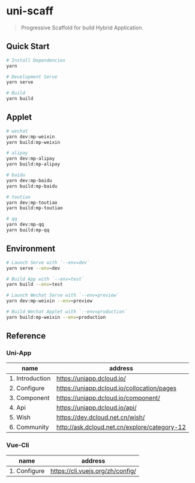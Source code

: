 # uni-scaff

> Progressive Scaffold for build Hybrid Application.

## Quick Start

```bash
# Install Dependencies
yarn

# Development Serve
yarn serve

# Build
yarn build
```

## Applet

```bash
# wechat
yarn dev:mp-weixin
yarn build:mp-weixin

# alipay
yarn dev:mp-alipay
yarn build:mp-alipay

# baidu
yarn dev:mp-baidu
yarn build:mp-baidu

# toutiao
yarn dev:mp-toutiao
yarn build:mp-toutiao

# qq
yarn dev:mp-qq
yarn build:mp-qq
```

## Environment

```bash
# Launch Serve with `--env=dev`
yarn serve --env=dev

# Build App with `--env=test`
yarn build --env=test

# Launch Wechat Serve with `--env=preview`
yarn dev:mp-weixin --env=preview

# Build Wechat Applet with `--env=production`
yarn build:mp-weixin --env=production
```

## Reference

### Uni-App

| name            | address                                      |
| --------------- | -------------------------------------------- |
| 1. Introduction | https://uniapp.dcloud.io/                    |
| 2. Configure    | https://uniapp.dcloud.io/collocation/pages   |
| 3. Component    | https://uniapp.dcloud.io/component/          |
| 4. Api          | https://uniapp.dcloud.io/api/                |
| 5. Wish         | https://dev.dcloud.net.cn/wish/              |
| 6. Community    | http://ask.dcloud.net.cn/explore/category-12 |

### Vue-Cli

| name         | address                          |
| ------------ | -------------------------------- |
| 1. Configure | https://cli.vuejs.org/zh/config/ |
